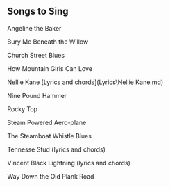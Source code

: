 ## Songs to Sing 

Angeline the Baker

Bury Me Beneath the Willow

Church Street Blues

How Mountain Girls Can Love

Nellie Kane [Lyrics and chords](Lyrics\Nellie Kane.md)

Nine Pound Hammer

Rocky Top

Steam Powered Aero-plane

The Steamboat Whistle Blues

Tennesse Stud (lyrics and chords)

Vincent Black Lightning (lyrics and chords)

Way Down the Old Plank Road

